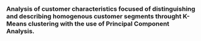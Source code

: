 ### Analysis of customer characteristics focused of distinguishing and describing homogenous customer segments throught K-Means clustering with the use of Principal Component Analysis.
